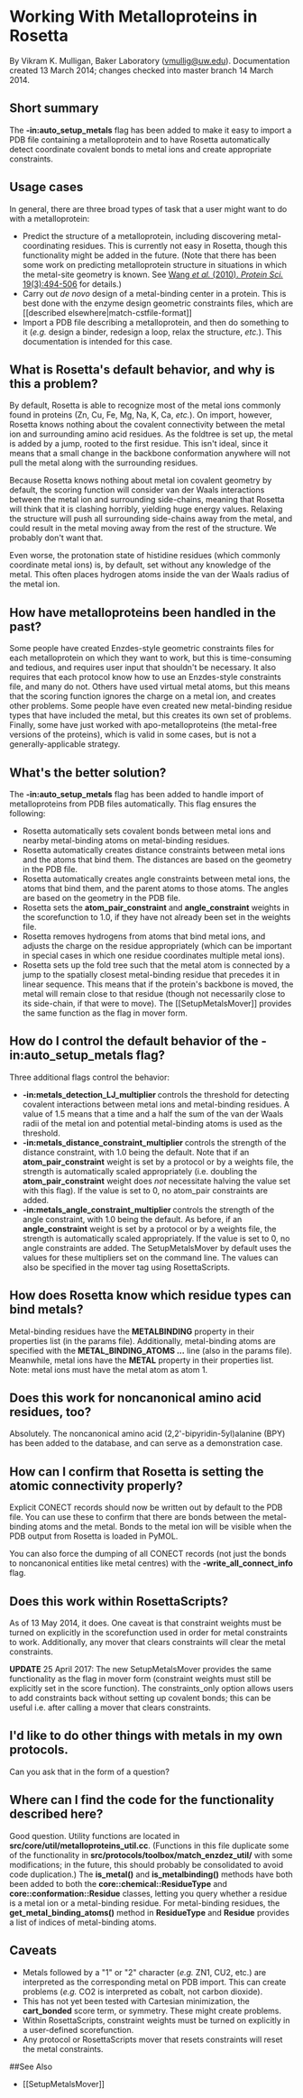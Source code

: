 # Working With Metalloproteins in Rosetta
By Vikram K. Mulligan, Baker Laboratory (vmullig@uw.edu).  Documentation created 13 March 2014; changes checked into master branch 14 March 2014.

## Short summary
The **-in:auto_setup_metals** flag has been added to make it easy to import a PDB file containing a metalloprotein and to have Rosetta automatically detect coordinate covalent bonds to metal ions and create appropriate constraints.

## Usage cases
In general, there are three broad types of task that a user might want to do with a metalloprotein:
* Predict the structure of a metalloprotein, including discovering metal-coordinating residues.  This is currently not easy in Rosetta, though this functionality might be added in the future.  (Note that there has been some work on predicting metalloprotein structure in situations in which the metal-site geometry is known.  See [Wang _et al._ (2010). _Protein Sci._ 19(3):494-506](http://www.ncbi.nlm.nih.gov/pubmed/20054832) for details.)
* Carry out _de novo_ design of a metal-binding center in a protein.  This is best done with the enzyme design geometric constraints files, which are [[described elsewhere|match-cstfile-format]]
* Import a PDB file describing a metalloprotein, and then do something to it (_e.g._ design a binder, redesign a loop, relax the structure, _etc._).  This documentation is intended for this case.

## What is Rosetta's default behavior, and why is this a problem?
By default, Rosetta is able to recognize most of the metal ions commonly found in proteins (Zn, Cu, Fe, Mg, Na, K, Ca, _etc._).  On import, however, Rosetta knows nothing about the covalent connectivity between the metal ion and surrounding amino acid residues.  As the foldtree is set up, the metal is added by a jump, rooted to the first residue.  This isn't ideal, since it means that a small change in the backbone conformation anywhere will not pull the metal along with the surrounding residues.

Because Rosetta knows nothing about metal ion covalent geometry by default, the scoring function will consider van der Waals interactions between the metal ion and surrounding side-chains, meaning that Rosetta will think that it is clashing horribly, yielding huge energy values.  Relaxing the structure will push all surrounding side-chains away from the metal, and could result in the metal moving away from the rest of the structure.  We probably don't want that.

Even worse, the protonation state of histidine residues (which commonly coordinate metal ions) is, by default, set without any knowledge of the metal.  This often places hydrogen atoms inside the van der Waals radius of the metal ion.

## How have metalloproteins been handled in the past?

Some people have created Enzdes-style geometric constraints files for each metalloprotein on which they want to work, but this is time-consuming and tedious, and requires user input that shouldn't be necessary.  It also requires that each protocol know how to use an Enzdes-style constraints file, and many do not.  Others have used virtual metal atoms, but this means that the scoring function ignores the charge on a metal ion, and creates other problems.  Some people have even created new metal-binding residue types that have included the metal, but this creates its own set of problems.  Finally, some have just worked with apo-metalloproteins (the metal-free versions of the proteins), which is valid in some cases, but is not a generally-applicable strategy.

## What's the better solution?

The **-in:auto_setup_metals** flag has been added to handle import of metalloproteins from PDB files automatically.  This flag ensures the following:
* Rosetta automatically sets covalent bonds between metal ions and nearby metal-binding atoms on metal-binding residues.
* Rosetta automatically creates distance constraints between metal ions and the atoms that bind them.  The distances are based on the geometry in the PDB file.
* Rosetta automatically creates angle constraints between metal ions, the atoms that bind them, and the parent atoms to those atoms.  The angles are based on the geometry in the PDB file.
* Rosetta sets the **atom_pair_constraint** and **angle_constraint** weights in the scorefunction to 1.0, if they have not already been set in the weights file.
* Rosetta removes hydrogens from atoms that bind metal ions, and adjusts the charge on the residue appropriately (which can be important in special cases in which one residue coordinates multiple metal ions).
* Rosetta sets up the fold tree such that the metal atom is connected by a jump to the spatially closest metal-binding residue that precedes it in linear sequence.  This means that if the protein's backbone is moved, the metal will remain close to that residue (though not necessarily close to its side-chain, if that were to move).
The [[SetupMetalsMover]] provides the same function as the flag in mover form.
## How do I control the default behavior of the **-in:auto_setup_metals** flag?

Three additional flags control the behavior:
* **-in:metals_detection_LJ_multiplier <value>** controls the threshold for detecting covalent interactions between metal ions and metal-binding residues.  A value of 1.5 means that a time and a half the sum of the van der Waals radii of the metal ion and potential metal-binding atoms is used as the threshold.
* **-in:metals_distance_constraint_multiplier <value>** controls the strength of the distance constraint, with 1.0 being the default.  Note that if an **atom_pair_constraint** weight is set by a protocol or by a weights file, the strength is automatically scaled appropriately (i.e. doubling the **atom_pair_constraint** weight does _not_ necessitate halving the value set with this flag).  If the value is set to 0, no atom_pair constraints are added.
* **-in:metals_angle_constraint_multiplier <value>** controls the strength of the angle constraint, with 1.0 being the default.  As before, if an **angle_constraint** weight is set by a protocol or by a weights file, the strength is automatically scaled appropriately.  If the value is set to 0, no angle constraints are added.
The SetupMetalsMover by default uses the values for these multipliers set on the command line. The values can also be specified in the mover tag using RosettaScripts.
## How does Rosetta know which residue types can bind metals?

Metal-binding residues have the **METALBINDING** property in their properties list (in the params file).  Additionally, metal-binding atoms are specified with the **METAL_BINDING_ATOMS <atomname1> <atomname2> ...** line (also in the params file).  Meanwhile, metal ions have the **METAL** property in their properties list.  Note: metal ions must have the metal atom as atom 1.

## Does this work for noncanonical amino acid residues, too?

Absolutely.  The noncanonical amino acid (2,2'-bipyridin-5yl)alanine (BPY) has been added to the database, and can serve as a demonstration case.

## How can I confirm that Rosetta is setting the atomic connectivity properly?

Explicit CONECT records should now be written out by default to the PDB file.  You can use these to confirm that there are bonds between the metal-binding atoms and the metal.  Bonds to the metal ion will be visible when the PDB output from Rosetta is loaded in PyMOL.

You can also force the dumping of all CONECT records (not just the bonds to noncanonical entities like metal centres) with the **-write_all_connect_info** flag.

## Does this work within RosettaScripts?

As of 13 May 2014, it does.  One caveat is that constraint weights must be turned on explicitly in the scorefunction used in order for metal constraints to work.  Additionally, any mover that clears constraints will clear the metal constraints.

**UPDATE** 25 April 2017: The new SetupMetalsMover provides the same functionality as the flag in mover form (constraint weights must still be explicitly set in the score function). The constraints_only option allows users to add constraints back without setting up covalent bonds; this can be useful i.e. after calling a mover that clears constraints.

## I'd like to do other things with metals in my own protocols.

Can you ask that in the form of a question?

## Where can I find the code for the functionality described here?

Good question.  Utility functions are located in **src/core/util/metalloproteins_util.cc**.  (Functions in this file duplicate some of the functionality in **src/protocols/toolbox/match_enzdez_util/** with some modifications; in the future, this should probably be consolidated to avoid code duplication.)  The **is_metal()** and **is_metalbinding()** methods have both been added to both the **core::chemical::ResidueType** and **core::conformation::Residue** classes, letting you query whether a residue is a metal ion or a metal-binding residue.  For metal-binding residues, the **get_metal_binding_atoms()** method in **ResidueType** and **Residue** provides a list of indices of metal-binding atoms.

## Caveats

* Metals followed by a "1" or "2" character (_e.g._ ZN1, CU2, etc.) are interpreted as the corresponding metal on PDB import.  This can create problems (_e.g._ CO2 is interpreted as cobalt, not carbon dioxide).
* This has not yet been tested with Cartesian minimization, the **cart_bonded** score term, or symmetry.  These might create problems.
* Within RosettaScripts, constraint weights must be turned on explicitly in a user-defined scorefunction.
* Any protocol or RosettaScripts mover that resets constraints will reset the metal constraints.

##See Also

* [[SetupMetalsMover]]